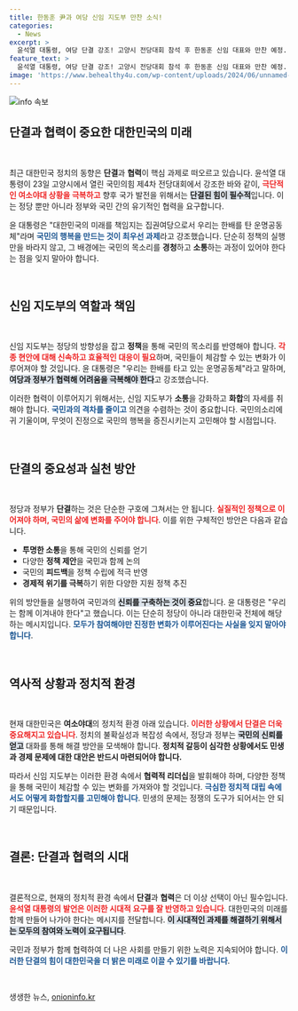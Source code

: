 ```yaml
---
title: 한동훈 尹과 여당 신임 지도부 만찬 소식!
categories:
  - News
excerpt: >
  윤석열 대통령, 여당 단결 강조! 고양시 전당대회 참석 후 한동훈 신임 대표와 만찬 예정. 극단적인 여소야대 극복 위해 당과 정부의 결속 필요성을 역설하며, 민생 문제 해결에 앞장설 것.
feature_text: >
  윤석열 대통령, 여당 단결 강조! 고양시 전당대회 참석 후 한동훈 신임 대표와 만찬 예정. 극단적인 여소야대 극복 위해 당과 정부의 결속 필요성을 역설하며, 민생 문제 해결에 앞장설 것.
image: 'https://www.behealthy4u.com/wp-content/uploads/2024/06/unnamed-file.png'
---
```


<p><img src="https://www.behealthy4u.com/wp-content/uploads/2024/06/unnamed-file.png" alt="info 속보" /></p>

<h2 data-ke-size="size26">단결과 협력이 중요한 대한민국의 미래</h2>

<p data-ke-size="size16">&nbsp;</p>

<p data-ke-size="size16">최근 대한민국 정치의 동향은 <b>단결</b>과 <b>협력</b>이 핵심 과제로 떠오르고 있습니다. 윤석열 대통령이 23일 고양시에서 열린 국민의힘 제4차 전당대회에서 강조한 바와 같이, <b><span style="color: #ee2323;">극단적인 여소야대 상황을 극복하고</span></b> 향후 국가 발전을 위해서는 <b><span style="background-color: #21538527;">단결된 힘이 필수적</span></b>입니다. 이는 정당 뿐만 아니라 정부와 국민 간의 유기적인 협력을 요구합니다.</p>

<p data-ke-size="size16">윤 대통령은 "대한민국의 미래를 책임지는 집권여당으로서 우리는 한배를 탄 운명공동체"라며 <b><span style="color: #1a5490;">국민의 행복을 만드는 것이 최우선 과제</span></b>라고 강조했습니다. 단순히 정책의 실행만을 바라지 않고, 그 배경에는 국민의 목소리를 <b>경청</b>하고 <b>소통</b>하는 과정이 있어야 한다는 점을 잊지 말아야 합니다.</p>

<p data-ke-size="size16">&nbsp;</p>

<h2 data-ke-size="size26">신임 지도부의 역할과 책임</h2>

<p data-ke-size="size16">&nbsp;</p>

<p data-ke-size="size16">신임 지도부는 정당의 방향성을 잡고 <b>정책</b>을 통해 국민의 목소리를 반영해야 합니다. <b><span style="color: #ee2323;">각종 현안에 대해 신속하고 효율적인 대응이 필요</span></b>하며, 국민들이 체감할 수 있는 변화가 이루어져야 할 것입니다. 윤 대통령은 "우리는 한배를 타고 있는 운명공동체"라고 말하며, <b><span style="background-color: #21538527;">여당과 정부가 협력해 어려움을 극복해야 한다</span></b>고 강조했습니다.</p>

<p data-ke-size="size16">이러한 협력이 이루어지기 위해서는, 신임 지도부가 <b>소통</b>을 강화하고 <b>화합</b>의 자세를 취해야 합니다. <b><span style="color: #1a5490;">국민과의 격차를 줄이고</span></b> 의견을 수렴하는 것이 중요합니다. 국민의소리에 귀 기울이며, 무엇이 진정으로 국민의 행복을 증진시키는지 고민해야 할 시점입니다.</p>

<p data-ke-size="size16">&nbsp;</p>

<h2 data-ke-size="size26">단결의 중요성과 실천 방안</h2>

<p data-ke-size="size16">&nbsp;</p>

<p data-ke-size="size16">정당과 정부가 <b>단결</b>하는 것은 단순한 구호에 그쳐서는 안 됩니다. <b><span style="color: #ee2323;">실질적인 정책으로 이어져야 하며, 국민의 삶에 변화를 주어야 합니다</span></b>. 이를 위한 구체적인 방안은 다음과 같습니다.</p>

<ul>
  <li><b>투명한 소통</b>을 통해 국민의 신뢰를 얻기</li>
  <li>다양한 <b>정책 제안</b>을 국민과 함께 논의</li>
  <li>국민의 <b>피드백</b>을 정책 수립에 적극 반영</li>
  <li><b>경제적 위기를 극복</b>하기 위한 다양한 지원 정책 추진</li>
</ul>

<p data-ke-size="size16">위의 방안들을 실행하여 국민과의 <b><span style="background-color: #21538527;">신뢰를 구축하는 것이 중요</span></b>합니다. 윤 대통령은 "우리는 함께 이겨내야 한다"고 했습니다. 이는 단순히 정당이 아니라 대한민국 전체에 해당하는 메시지입니다. <b><span style="color: #1a5490;">모두가 참여해야만 진정한 변화가 이루어진다는 사실을 잊지 말아야 합니다</span></b>.</p>

<p data-ke-size="size16">&nbsp;</p>

<h2 data-ke-size="size26">역사적 상황과 정치적 환경</h2>

<p data-ke-size="size16">&nbsp;</p>

<p data-ke-size="size16">현재 대한민국은 <b>여소야대</b>의 정치적 환경 아래 있습니다. <b><span style="color: #ee2323;">이러한 상황에서 단결은 더욱 중요해지고 있습니다</span></b>. 정치의 불확실성과 복잡성 속에서, 정당과 정부는 <b><span style="background-color: #21538527;">국민의 신뢰를 얻고</span></b> 대화를 통해 해결 방안을 모색해야 합니다. <b>정치적 갈등이 심각한 상황에서도 민생과 경제 문제에 대한 대안은 반드시 마련되어야 합니다.</b></p>

<p data-ke-size="size16">따라서 신임 지도부는 이러한 환경 속에서 <b>협력적 리더십</b>을 발휘해야 하며, 다양한 정책을 통해 국민이 체감할 수 있는 변화를 가져와야 할 것입니다. <b><span style="color: #1a5490;">극심한 정치적 대립 속에서도 어떻게 화합할지를 고민해야 합니다</span></b>. 민생의 문제는 정쟁의 도구가 되어서는 안 되기 때문입니다.</p>

<p data-ke-size="size16">&nbsp;</p>

<h2 data-ke-size="size26">결론: 단결과 협력의 시대</h2>

<p data-ke-size="size16">&nbsp;</p>

<p data-ke-size="size16">결론적으로, 현재의 정치적 환경 속에서 <b>단결</b>과 <b>협력</b>은 더 이상 선택이 아닌 필수입니다. <b><span style="color: #ee2323;">윤석열 대통령의 발언은 이러한 시대적 요구를 잘 반영하고 있습니다</span></b>. 대한민국의 미래를 함께 만들어 나가야 한다는 메시지를 전달합니다. <b><span style="background-color: #21538527;">이 시대적인 과제를 해결하기 위해서는 모두의 참여와 노력이 요구됩니다</span></b>.</p>

<p data-ke-size="size16">국민과 정부가 함께 협력하여 더 나은 사회를 만들기 위한 노력은 지속되어야 합니다. <b><span style="color: #1a5490;">이러한 단결의 힘이 대한민국을 더 밝은 미래로 이끌 수 있기를 바랍니다</span></b>.</p>

<p data-ke-size="size16">&nbsp;</p>
생생한 뉴스, <a href="https://onioninfo.kr" rel="dofollow">onioninfo.kr</a>


